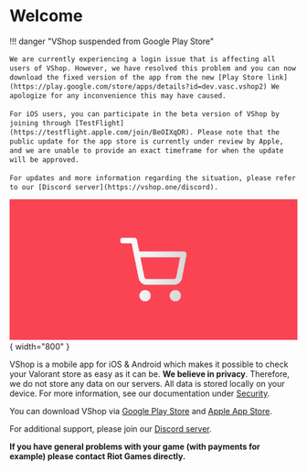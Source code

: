 # Welcome

!!! danger "VShop suspended from Google Play Store"

    We are currently experiencing a login issue that is affecting all users of VShop. However, we have resolved this problem and you can now download the fixed version of the app from the new [Play Store link](https://play.google.com/store/apps/details?id=dev.vasc.vshop2) We apologize for any inconvenience this may have caused.

    For iOS users, you can participate in the beta version of VShop by joining through [TestFlight](https://testflight.apple.com/join/BeOIXqDR). Please note that the public update for the app store is currently under review by Apple, and we are unable to provide an exact timeframe for when the update will be approved.

    For updates and more information regarding the situation, please refer to our [Discord server](https://vshop.one/discord).

![banner](/assets/vshop_banner.png){ width="800" }

VShop is a mobile app for iOS & Android which makes it possible to check your Valorant store as easy as it can be.
**We believe in privacy**. Therefore, we do not store any data on our servers. All data is stored locally on your device. For more information, see our documentation under [Security](https://docs.vshop.one/security).

You can download VShop via [Google Play Store](https://play.google.com/store/apps/details?id=dev.vasc.vshop) and [Apple App Store](https://apps.apple.com/us/app/vshop-for-valorant/id1636765187). 

For additional support, please join our [Discord server](https://vshop.one/discord).


**If you have general problems with your game (with payments for example) please contact Riot Games directly.**
